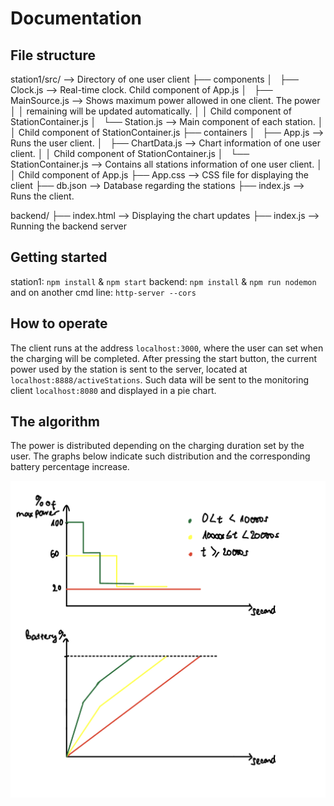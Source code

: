 # Documentation

## File structure

station1/src/               --> Directory of one user client
├── components
│   ├── Clock.js            --> Real-time clock. Child component of App.js
│   ├── MainSource.js       --> Shows maximum power allowed in one client. The power
│   │                           remaining will be updated automatically.
│   │                           Child component of StationContainer.js
│   └── Station.js          --> Main component of each station.
│   │                           Child component of StationContainer.js
├── containers
│   ├── App.js              --> Runs the user client.
│   ├── ChartData.js        --> Chart information of one user client.
│   │                           Child component of StationContainer.js
│   └── StationContainer.js --> Contains all stations information of one user client.
│   │                           Child component of App.js
├── App.css                 --> CSS file for displaying the client
├── db.json                 --> Database regarding the stations
├── index.js                --> Runs the client.

backend/
├── index.html              --> Displaying the chart updates
├── index.js                --> Running the backend server

## Getting started

station1: `npm install` & `npm start`
backend: `npm install` & `npm run nodemon` and on another cmd line: `http-server --cors`

## How to operate

The client runs at the address `localhost:3000`, where the user can set when the charging will be completed. After pressing the start button, the current power used by the station is sent to the server, located at `localhost:8888/activeStations`. Such data will be sent to the monitoring client `localhost:8080` and displayed in a pie chart.

## The algorithm

The power is distributed depending on the charging duration set by the user. The graphs below indicate such distribution and the corresponding battery percentage increase.

![image](IMG_0050.jpg)
